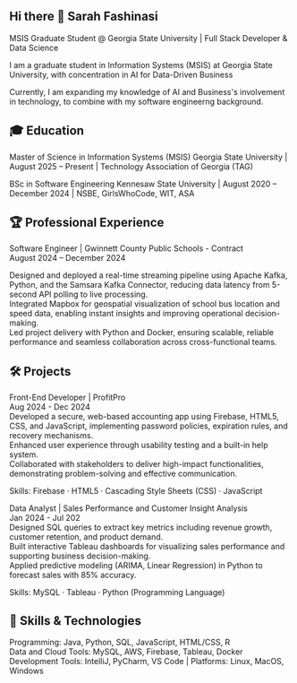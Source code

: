 ## Hi there 👋 Sarah Fashinasi

MSIS Graduate Student @ Georgia State University | Full Stack Developer & Data Science

I am a graduate student in Information Systems (MSIS) at Georgia State University, with concentration in AI for Data-Driven Business  

Currently, I am expanding my knowledge of AI and Business's involvement in technology, to combine with my software engineerng background. 

## 🎓 Education  

Master of Science in Information Systems (MSIS)
Georgia State University | August 2025 – Present | Technology Association of Georgia (TAG)

BSc in Software Engineering
Kennesaw State University | August 2020 – December 2024 | NSBE, GirlsWhoCode, WIT, ASA

## 🏆 Professional Experience  

Software Engineer | Gwinnett County Public Schools - Contract<br>
August 2024 – December 2024

Designed and deployed a real-time streaming pipeline using Apache Kafka, Python, and the Samsara Kafka Connector, reducing data latency from 5-second API polling to live processing. <br>
Integrated Mapbox for geospatial visualization of school bus location and speed data, enabling instant insights and improving operational decision-making.<br>
Led project delivery with Python and Docker, ensuring scalable, reliable performance and seamless collaboration across cross-functional teams.


## 🛠️ Projects  

Front-End Developer | ProfitPro<br>
Aug 2024 - Dec 2024<br>
Developed a secure, web-based accounting app using Firebase, HTML5, CSS, and JavaScript, implementing password policies, expiration rules, and recovery mechanisms.<br>
Enhanced user experience through usability testing and a built-in help system.<br>
Collaborated with stakeholders to deliver high-impact functionalities, demonstrating problem-solving and effective communication.

Skills: Firebase · HTML5 · Cascading Style Sheets (CSS) · JavaScript


Data Analyst | Sales Performance and Customer Insight Analysis<br>
Jan 2024 - Jul 202<br>
Designed SQL queries to extract key metrics including revenue growth, customer retention, and product demand.<br>
Built interactive Tableau dashboards for visualizing sales performance and supporting business decision-making.<br>
Applied predictive modeling (ARIMA, Linear Regression) in Python to forecast sales with 85% accuracy.

Skills: MySQL · Tableau · Python (Programming Language)


## 🔑 Skills & Technologies  

Programming: Java, Python, SQL, JavaScript, HTML/CSS, R<br>
Data and Cloud Tools: MySQL, AWS, Firebase, Tableau, Docker<br>
Development Tools: IntelliJ, PyCharm, VS Code | Platforms: Linux, MacOS, Windows





